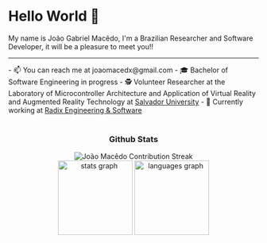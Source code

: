 # Hello World 👋 
My name is João Gabriel Macêdo, I'm a Brazilian Researcher and Software Developer, it will be a pleasure to meet you!!
<hr>
- 📫 You can reach me at joaomacedx@gmail.com
- 🎓 Bachelor of Software Engineering in progress 
- 🕵️‍ Volunteer Researcher at the Laboratory of Microcontroller Architecture and Application of Virtual Reality and Augmented Reality Technology at <a href="https://www.unifacs.br">Salvador University</a>
- 💼 Currently working at <a href="https://www.radixeng.com">Radix Engineering & Software</a>
<br>
<br clear="both">
<div align="center">
  <h3> Github Stats </h3>
  <img src="https://github-readme-streak-stats.herokuapp.com?user=joaomacedx&theme=radical&locale=en&hide_border=true&date_format=M%20j%5B%2C%20Y%5D&ring=5194F0&fire=5194F0&currStreakLabel=5194F0" alt="João Macêdo Contribution Streak" />
  <br>
  <img src="https://github-readme-stats.vercel.app/api?hide_title=false&hide_rank=false&show_icons=true&include_all_commits=true&count_private=true&disable_animations=false&theme=radical&locale=en&hide_border=true&username=joaomacedx" height="150" alt="stats graph"  />
  <img src="https://github-readme-stats.vercel.app/api/top-langs?locale=en&hide_title=false&layout=compact&card_width=320&langs_count=12&theme=radical&hide_border=true&username=joaomacedx" height="150" alt="languages graph"  />
</div>
<br clear="both">

